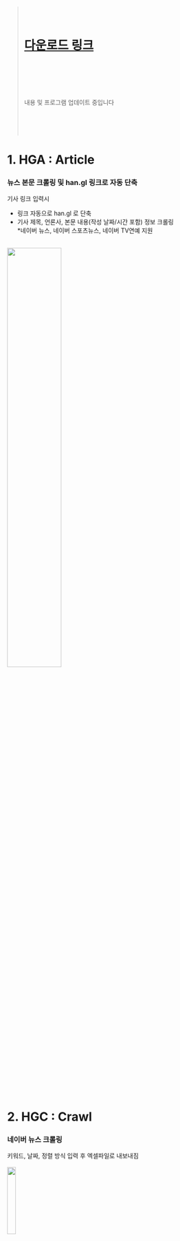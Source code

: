 > # <br><br> [다운로드 링크](https://github.com/memoday/hangangUtil/releases/tag/HGA)
>  <br><br><br><br><br> 내용 및 프로그램 업데이트 중입니다 <br><br><br><br><br>


# 1. HGA : Article
### 뉴스 본문 크롤링 및 han.gl 링크로 자동 단축

기사 링크 입력시
- 링크 자동으로 han.gl 로 단축
- 기사 제목, 언론사, 본문 내용(작성 날짜/시간 포함) 정보 크롤링
<br>*네이버 뉴스, 네이버 스포츠뉴스, 네이버 TV연예 지원
<br>
<img src="https://user-images.githubusercontent.com/74040890/197082481-45d161c6-9c3b-4e60-8829-1b09376c1f75.png" width="50%" height="50%">


```

```



# 2. HGC : Crawl
### 네이버 뉴스 크롤링

키워드, 날짜, 정렬 방식 입력 후 엑셀파일로 내보내짐
<br><br>
<img src="https://user-images.githubusercontent.com/74040890/196871414-58b6d656-8be6-406c-8f4a-bbd7c5ce62ff.png" width="20%" height="20%">

```

```
